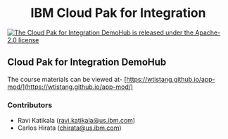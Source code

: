 
<h1 align="center">
IBM Cloud Pak for Integration
</h1>

<p align="left">
    <a href="https://github.com/wtistang/app-mod/blob/master/LICENSE">
    <img src="https://img.shields.io/badge/license-Apache--2.0-blue.svg" alt="The Cloud Pak for Integration DemoHub is released under the Apache-2.0 license" />
  </a>
</p>

## Cloud Pak for Integration DemoHub

The course materials can be viewed at- [https://wtistang.github.io/app-mod/](https://wtistang.github.io/app-mod/)


### Contributors

- Ravi Katikala (ravi.katikala@us.ibm.com)
- Carlos Hirata (chirata@us.ibm.com)
